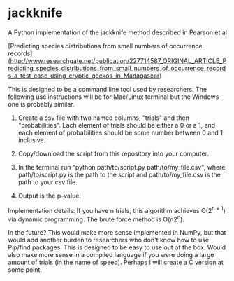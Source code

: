 # jackknife
A Python implementation of the jackknife method described in Pearson et al

[Predicting species distributions from small numbers of occurrence records] (http://www.researchgate.net/publication/227714587_ORIGINAL_ARTICLE_Predicting_species_distributions_from_small_numbers_of_occurrence_records_a_test_case_using_cryptic_geckos_in_Madagascar)

This is designed to be a command line tool used by researchers. The following use instructions will be for Mac/Linux terminal but the Windows one is probably similar.

1. Create a csv file with two named columns, "trials" and then "probabilities". Each element of trials should be either a 0 or a 1, and each element of probabilities should be some number between 0 and 1 inclusive.

2. Copy/download the script from this repository into your computer.

3. In the terminal run "python path/to/script.py path/to/my_file.csv", where path/to/script.py is the path to the script and path/to/my_file.csv is the path to your csv file.

4. Output is the p-value.

Implementation details: If you have n trials, this algorithm achieves O(2<sup>n + 1</sup>) via dynamic programming. The brute force method is O(n2<sup>n</sup>).

In the future? This would make more sense implemented in NumPy, but that would add another burden to researchers who don't know how to use Pip/find packages. This is designed to be easy to use out of the box. Would also make more sense in a compiled language if you were doing a large amount of trials (in the name of speed). Perhaps I will create a C version at some point.